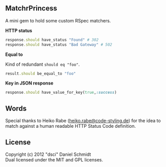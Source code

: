 ## MatchrPrincess

A mini gem to hold some custom RSpec matchers. 

**HTTP status**

```ruby
response.should have_status "Found" # 302
response.should have_status "Bad Gateway" # 502
```

**Equal to**

Kind of redundant <code>should eq "foo"</code>.

```ruby
result.should be_equal_to "foo"
```

**Key in JSON response**

```ruby
response.should have_value_for_key(true,:success)
```


## Words

Special thanks to Heiko Rabe (heiko.rabe@code-styling.de) for the idea to match against a human readable HTTP Status Code definition.

## License
Copyright (c) 2012 "dsci" Daniel Schmidt  
Dual licensed under the MIT and GPL licenses. 